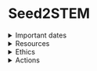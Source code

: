 # Seed2STEM


<details>
<summary>Important dates</summary>  


- Dec 1: https://you.ubc.ca/financial-planning/scholarships-awards-canadian-students/presidential-scholars/
- ...


</details>


<details>
<summary>Resources</summary>  


## BCCDC 
- [Patient & Family Engagement Framework](https://pod.phsa.ca/quality-safety/patient-experience/engagement/Documents/PHSA%20Patient%20and%20Family%20Engagement%20Framework.pdf)


</details>


<details>
 <summary>Ethics</summary>

 ### Question: Which of the following researchers must follow the TCPS 2 (select all that apply)?
 - [x] A graduate student at an eligible Canadian college conducting self-funded research on political protest groups by interviewing members of those groups.
 - [x] A professor at an eligible Canadian university who is conducting research in Brazil on educational initiatives involving Indigenous Peoples.
 - [ ] An independent researcher hired by a private company to conduct research on consumer brand loyalties.
 - [x] A researcher at an eligible academic institution conducts research within that institution that is funded by their department, not the Agencies;
 - [x] A master’s student at an eligible institution conducts their research with street youth, not on the premises of the institution;
 - [ ] A graduate student at an eligible Canadian university who has a grant from NSERC to conduct research on the link between climate change and the bee population.
 

 ### How should a researcher resolve a potential conflict between ethics considerations and legal obligations (select all that apply)?
 - [x] Consult with colleagues, disciplinary associations, or lawyers, to determine how best to resolve the conflict
 - [ ] Fulfil the ethical obligations – they have more moral weight.
 - [ ] Follow the law – it always takes precedence over ethics
 - [x] Anticipate potential conflicts and design research to avoid them, where possible.

 ### The TCPS 2 defines research as “an undertaking intended to extend knowledge through a disciplined inquiry and/or systematic investigation”. Which of the following activities fall within this definition (select all that apply)?
 - [ ] Professor A meets with colleagues in their department to discuss a research question of interest to them, with a view to refining the question.
 - [ ] Professor A meets with representatives of a community to discuss conducting research within that community on the topic they discussed with their colleagues.
 - [x] Professor A designs a pilot study to address that research question, and gets a small group of individuals to take part in the study.
 - [x] Professor A revises the study based on their experience with the pilot study participants, and administers the full study to a group of 100 participants.

</details>

<details>

<summary>Actions</summary>  

June 2026: M1, M2, HP, YT

</details>
